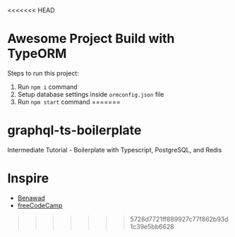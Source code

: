 <<<<<<< HEAD
# Awesome Project Build with TypeORM
        
Steps to run this project:

1. Run `npm i` command
2. Setup database settings inside `ormconfig.json` file
3. Run `npm start` command
=======
# graphql-ts-boilerplate
Intermediate Tutorial - Boilerplate with Typescript, PostgreSQL, and Redis

# Inspire
- [Benawad](https://www.youtube.com/c/benawad97)
- [freeCodeCamp](https://www.youtube.com/watch?v=-iwjiiCGiO0&index=33&list=WL&t=803s)
>>>>>>> 5728d7721ff889927c77f862b93d1c39e5bb6628
